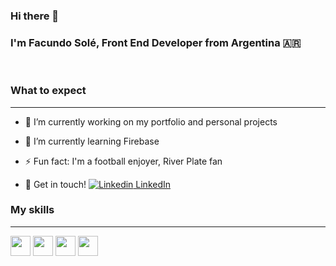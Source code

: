 ### Hi there 👋

### I'm Facundo Solé, Front End Developer from Argentina 🇦🇷

<!--
**facusole/facusole** is a ✨ _special_ ✨ repository because its `README.md` (this file) appears on your GitHub profile.

Here are some ideas to get you started:
-->
<br/>

### What to expect 
* * *

- 🔭 I’m currently working on my portfolio and personal projects

- 🌱 I’m currently learning Firebase

- ⚡ Fun fact: I'm a football enjoyer, River Plate fan

- 💬 Get in touch! [![Linkedin](https://i.stack.imgur.com/gVE0j.png) LinkedIn](https://www.linkedin.com/in/facundo-solé-563305244/)
&nbsp;

### My skills
* * *

<img src='https://user-images.githubusercontent.com/108700711/220208156-cd83098c-1ecd-44ba-b7f2-752b76b79b56.png' width=32 height=32/> <img src='https://user-images.githubusercontent.com/108700711/220208175-031f3aeb-8d6f-4e77-9fe0-960a778d4e54.png' width=32 height=32/> <img src='https://user-images.githubusercontent.com/108700711/220208289-9bac2e63-37e0-4c45-a35b-5b8b5030d9ce.png' width=32 height=32/> <img src='https://user-images.githubusercontent.com/108700711/220208932-e03e685a-d7b2-4949-9e86-e00e3a21a28f.png' width=32 height=32/>









